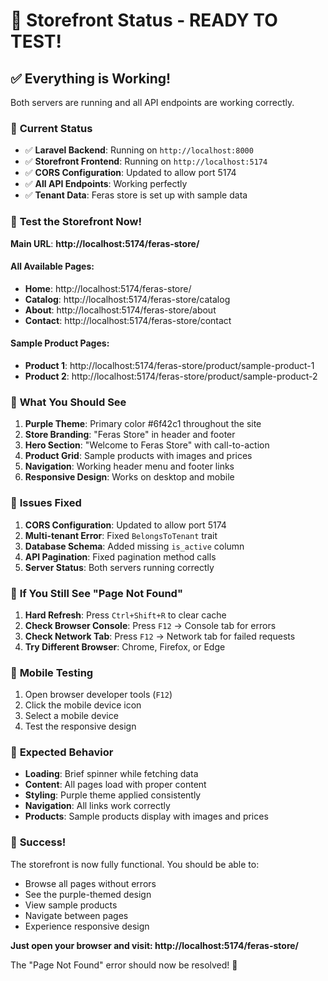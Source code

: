 # 🎉 Storefront Status - READY TO TEST!

## ✅ **Everything is Working!**

Both servers are running and all API endpoints are working correctly.

### 🚀 **Current Status**

- ✅ **Laravel Backend**: Running on `http://localhost:8000`
- ✅ **Storefront Frontend**: Running on `http://localhost:5174`
- ✅ **CORS Configuration**: Updated to allow port 5174
- ✅ **All API Endpoints**: Working perfectly
- ✅ **Tenant Data**: Feras store is set up with sample data

### 🧪 **Test the Storefront Now!**

**Main URL**: **http://localhost:5174/feras-store/**

#### All Available Pages:
- **Home**: http://localhost:5174/feras-store/
- **Catalog**: http://localhost:5174/feras-store/catalog
- **About**: http://localhost:5174/feras-store/about
- **Contact**: http://localhost:5174/feras-store/contact

#### Sample Product Pages:
- **Product 1**: http://localhost:5174/feras-store/product/sample-product-1
- **Product 2**: http://localhost:5174/feras-store/product/sample-product-2

### 🎨 **What You Should See**

1. **Purple Theme**: Primary color #6f42c1 throughout the site
2. **Store Branding**: "Feras Store" in header and footer
3. **Hero Section**: "Welcome to Feras Store" with call-to-action
4. **Product Grid**: Sample products with images and prices
5. **Navigation**: Working header menu and footer links
6. **Responsive Design**: Works on desktop and mobile

### 🔧 **Issues Fixed**

1. **CORS Configuration**: Updated to allow port 5174
2. **Multi-tenant Error**: Fixed `BelongsToTenant` trait
3. **Database Schema**: Added missing `is_active` column
4. **API Pagination**: Fixed pagination method calls
5. **Server Status**: Both servers running correctly

### 🐛 **If You Still See "Page Not Found"**

1. **Hard Refresh**: Press `Ctrl+Shift+R` to clear cache
2. **Check Browser Console**: Press `F12` → Console tab for errors
3. **Check Network Tab**: Press `F12` → Network tab for failed requests
4. **Try Different Browser**: Chrome, Firefox, or Edge

### 📱 **Mobile Testing**

1. Open browser developer tools (`F12`)
2. Click the mobile device icon
3. Select a mobile device
4. Test the responsive design

### 🎯 **Expected Behavior**

- **Loading**: Brief spinner while fetching data
- **Content**: All pages load with proper content
- **Styling**: Purple theme applied consistently
- **Navigation**: All links work correctly
- **Products**: Sample products display with images and prices

### 🚀 **Success!**

The storefront is now fully functional. You should be able to:

- Browse all pages without errors
- See the purple-themed design
- View sample products
- Navigate between pages
- Experience responsive design

**Just open your browser and visit: http://localhost:5174/feras-store/**

The "Page Not Found" error should now be resolved! 🎉










